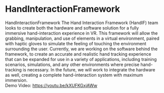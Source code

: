 # HandInteractionFramework
HandInteractionFramework The Hand Interaction Framework (HandIF) team looks to create both the hardware and software solution for a fully immersive hand-interaction experience in VR. This framework will allow the grabbing, manipulation, and use of elements in a virtual environment, paired with haptic gloves to simulate the feeling of touching the environment surrounding the user. Currently, we are working on the software behind the framework, to create an accurate and realistic hand tracking experience that can be expanded for use in a variety of applications, including training scenarios, simulations, and any other environments where precise hand-tracking is necessary. In the future, we will work to integrate the hardware as well, creating a complete hand-interaction system with maximum immersion.   
Demo Video: https://youtu.be/kXUFKGxjAWw
